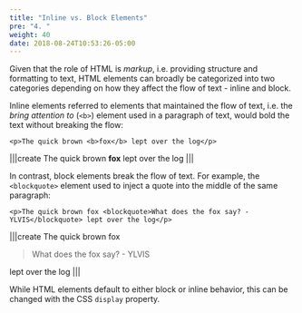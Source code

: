 ```yaml
---
title: "Inline vs. Block Elements"
pre: "4. "
weight: 40
date: 2018-08-24T10:53:26-05:00
---
```

Given that the role of HTML is _markup_, i.e. providing structure and formatting to text, HTML elements can broadly be categorized into two categories depending on how they affect the flow of text - inline and block.   

Inline elements referred to elements that maintained the flow of text, i.e. the _bring attention to_ (`<b>`) element used in a paragraph of text, would bold the text without breaking the flow:

`<p>The quick brown <b>fox</b> lept over the log</p>`

|||create 
The quick brown <b>fox</b> lept over the log
|||

In contrast, block elements break the flow of text. For example, the `<blockquote>` element used to inject a quote into the middle of the same paragraph:

`<p>The quick brown fox <blockquote>What does the fox say? - YLVIS</blockquote> lept over the log</p>`

|||create 
The quick brown fox <blockquote>What does the fox say? - YLVIS</blockquote> lept over the log
|||

While HTML elements default to either block or inline behavior, this can be changed with the CSS `display` property.
